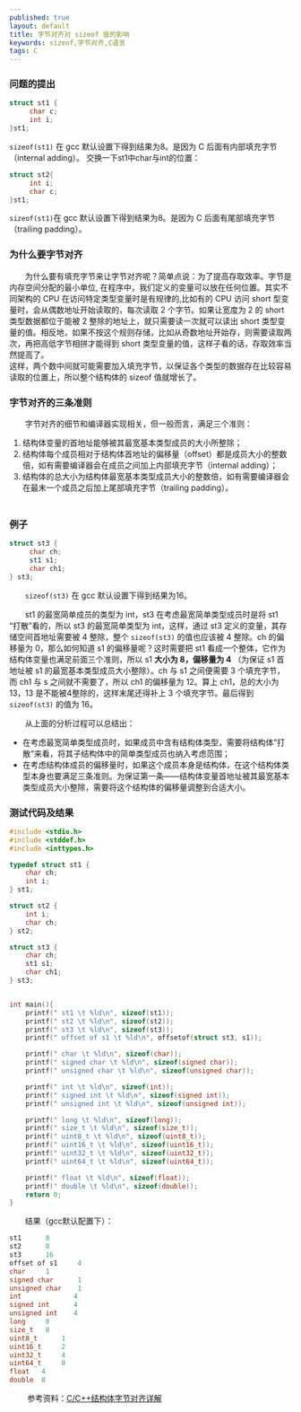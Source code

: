 ```yaml
---
published: true
layout: default
title: 字节对齐对 sizeof 值的影响
keywords: sizeof,字节对齐,C语言
tags: C
---
```


### 问题的提出
```cpp
struct st1 {
     char c;
     int i;
}st1;
```
`sizeof(st1)` 在 gcc 默认设置下得到结果为8。是因为 C 后面有内部填充字节（internal adding）。
交换一下st1中char与int的位置：  

```cpp
struct st2{
     int i;
     char c;
}st1;
```

` sizeof(st1) `在 gcc 默认设置下得到结果为8。是因为 C 后面有尾部填充字节（trailing padding）。

### 为什么要字节对齐  
　　为什么要有填充字节来让字节对齐呢？简单点说：为了提高存取效率。字节是内存空间分配的最小单位, 在程序中，我们定义的变量可以放在任何位置。其实不同架构的 CPU 在访问特定类型变量时是有规律的,比如有的 CPU 访问 short 型变量时，会从偶数地址开始读取的，每次读取 2 个字节。如果让宽度为 2 的 short 类型数据都位于能被 2 整除的地址上，就只需要读一次就可以读出 short 类型变量的值。相反地，如果不按这个规则存储，比如从奇数地址开始存，则需要读取两次，再把高低字节相拼才能得到 short 类型变量的值，这样子看的话，存取效率当然提高了。  
这样，两个数中间就可能需要加入填充字节，以保证各个类型的数据存在比较容易读取的位置上，所以整个结构体的 sizeof 值就增长了。
　　
### 字节对齐的三条准则
　　字节对齐的细节和编译器实现相关，但一般而言，满足三个准则：  

1. 结构体变量的首地址能够被其最宽基本类型成员的大小所整除；  
2. 结构体每个成员相对于结构体首地址的偏移量（offset）都是成员大小的整数倍，如有需要编译器会在成员之间加上内部填充字节（internal adding）；  
3. 结构体的总大小为结构体最宽基本类型成员大小的整数倍，如有需要编译器会在最末一个成员之后加上尾部填充字节（trailing padding）。  
　　

### 例子
```cpp
struct st3 {
     char ch;
     st1 s1;
     char ch1;
} st3;
```
　　`sizeof(st3)` 在 gcc 默认设置下得到结果为16。

　　st1 的最宽简单成员的类型为 int，st3 在考虑最宽简单类型成员时是将 st1 “打散”看的，所以 st3 的最宽简单类型为 int，这样，通过 st3 定义的变量，其存储空间首地址需要被 4 整除，整个 `sizeof(st3)` 的值也应该被 4 整除。ch 的偏移量为 0，那么如何知道 s1 的偏移量呢？这时需要把 st1 看成一个整体，它作为结构体变量也满足前面三个准则，所以 s1 **大小为 8，偏移量为 4** （为保证 s1 首地址被 s1 的最宽基本类型成员大小整除）。ch 与 s1 之间便需要 3 个填充字节，而 ch1 与 s 之间就不需要了，所以 ch1 的偏移量为 12。算上 ch1，总的大小为 13，13 是不能被4整除的，这样末尾还得补上 3 个填充字节。最后得到 `sizeof(st3)` 的值为 16。

　　从上面的分析过程可以总结出：

* 在考虑最宽简单类型成员时，如果成员中含有结构体类型，需要将结构体”打散“来看，将其子结构体中的简单类型成员也纳入考虑范围；
* 在考虑结构体成员的偏移量时，如果这个成员本身是结构体，在这个结构体类型本身也要满足三条准则。为保证第一条——结构体变量首地址被其最宽基本类型成员大小整除，需要将这个结构体的偏移量调整到合适大小。  　

### 测试代码及结果
```cpp
#include <stdio.h>
#include <stddef.h>
#include <inttypes.h>

typedef struct st1 {
	char ch;
	int i;
} st1;

struct st2 {
	int i;
	char ch;
} st2;

struct st3 {
	char ch;
	st1 s1;
	char ch1;
} st3;


int main(){
	printf(" st1 \t %ld\n", sizeof(st1));
	printf(" st2 \t %ld\n", sizeof(st2));
	printf(" st3 \t %ld\n", sizeof(st3));
	printf(" offset of s1 \t %ld\n", offsetof(struct st3, s1));

	printf(" char \t %ld\n", sizeof(char));
	printf(" signed char \t %ld\n", sizeof(signed char));
	printf(" unsigned char \t %ld\n", sizeof(unsigned char));

	printf(" int \t %ld\n", sizeof(int));
	printf(" signed int \t %ld\n", sizeof(signed int));
	printf(" unsigned int \t %ld\n", sizeof(unsigned int));

	printf(" long \t %ld\n", sizeof(long));
	printf(" size_t \t %ld\n", sizeof(size_t));
	printf(" uint8_t \t %ld\n", sizeof(uint8_t));
	printf(" uint16_t \t %ld\n", sizeof(uint16_t));
	printf(" uint32_t \t %ld\n", sizeof(uint32_t));
	printf(" uint64_t \t %ld\n", sizeof(uint64_t));

	printf(" float \t %ld\n", sizeof(float));
	printf(" double \t %ld\n", sizeof(double));
	return 0;
}
```

　　结果（gcc默认配置下）：


```cpp
st1 	 8
st2 	 8
st3 	 16
offset of s1 	 4
char 	 1
signed char 	 1
unsigned char 	 1
int 	 		4
signed int 	 	4
unsigned int 	4
long 	 8
size_t 	 8
uint8_t 	 1
uint16_t 	 2
uint32_t 	 4
uint64_t 	 8
float	4
double	8
```
　　
参考资料：[C/C++结构体字节对齐详解](http://www.cnblogs.com/Dageking/archive/2013/03/11/2954394.html)
